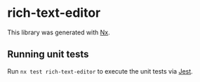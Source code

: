 # rich-text-editor

This library was generated with [Nx](https://nx.dev).

## Running unit tests

Run `nx test rich-text-editor` to execute the unit tests via [Jest](https://jestjs.io).
